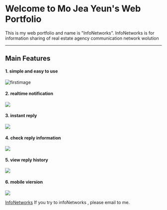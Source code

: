 Welcome to Mo Jea Yeun's Web Portfolio
=======================================

This is my web portfolio and name is "InfoNetworks".
InfoNetworks is for information sharing of real estate agency communication network wolution

----------


Main Features
-------------

#### <i class="icon-file"></i> 1. simple and easy to use
![firstimage](http://www.infonetworks.co.kr/images/g1.PNG)

#### <i class="icon-file"></i> 2. realtime notification
![](http://www.infonetworks.co.kr/images/g2.PNG)

#### <i class="icon-file"></i> 3. instant reply
![](http://www.infonetworks.co.kr/images/g3.PNG)

#### <i class="icon-file"></i> 4. check reply information
![](http://www.infonetworks.co.kr/images/g4.PNG)

#### <i class="icon-file"></i> 5. view reply history
![](http://www.infonetworks.co.kr/images/g5.PNG)

#### <i class="icon-file"></i> 6. mobile viersion
![](http://www.infonetworks.co.kr/images/g6.PNG)


[InfoNetworks](http://www.infonetworks.co.kr/demo/) If you try to infoNetworks , please email to me.
